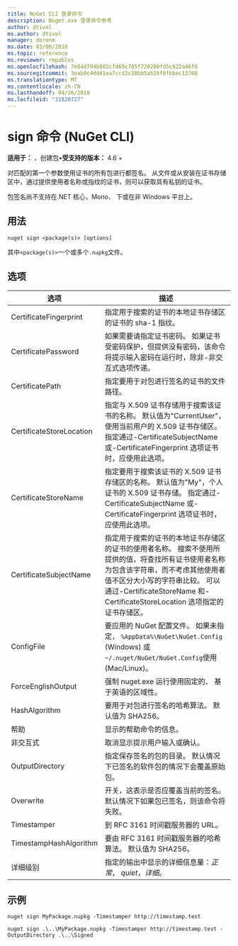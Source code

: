```yaml
---
title: NuGet CLI 登录命令
description: Nuget.exe 登录命令参考
author: dtivel
ms.author: dtivel
manager: doronm
ms.date: 03/06/2018
ms.topic: reference
ms.reviewer: rmpablos
ms.openlocfilehash: 7e84d794b802cfd69c785f720280fd5c022a46f6
ms.sourcegitcommit: 3eab9c4dd41ea7ccd2c28bb5ab16f6fbbec13708
ms.translationtype: MT
ms.contentlocale: zh-CN
ms.lasthandoff: 04/26/2018
ms.locfileid: "31820727"
---
```

# <a name="sign-command-nuget-cli"></a>sign 命令 (NuGet CLI)

**适用于：** ，创建包&bullet;**受支持的版本：** 4.6 +

对匹配的第一个参数使用证书的所有包进行都签名。 从文件或从安装在证书存储区中，通过提供使用者名称或指纹的证书，则可以获取具有私钥的证书。

包签名尚不支持在.NET 核心，Mono、 下或在非 Windows 平台上。

## <a name="usage"></a>用法

```cli
nuget sign <package(s)> [options]
```

其中`<package(s)>`一个或多个`.nupkg`文件。

## <a name="options"></a>选项

| 选项 | 描述 |
| --- | --- |
| CertificateFingerprint | 指定用于搜索的证书的本地证书存储区的证书的 sha-1 指纹。 |
| CertificatePassword | 如果需要请指定证书密码。 如果证书受密码保护，但提供没有密码，该命令将提示输入密码在运行时，除非-非交互式选项传递。 |
| CertificatePath | 指定要用于对包进行签名的证书的文件路径。 |
| CertificateStoreLocation | 指定与 X.509 证书存储用于搜索该证书的名称。 默认值为"CurrentUser"，使用当前用户的 X.509 证书存储区。 指定通过-CertificateSubjectName 或-CertificateFingerprint 选项证书时，应使用此选项。 |
| CertificateStoreName | 指定要用于搜索该证书的 X.509 证书存储区的名称。 默认值为"My"，个人证书的 X.509 证书存储。 指定通过-CertificateSubjectName 或-CertificateFingerprint 选项证书时，应使用此选项。 |
| CertificateSubjectName | 指定用于搜索的证书的本地证书存储区的证书的使用者名称。  搜索不使用所提供的值，将查找所有证书使用者名称为包含该字符串，而不考虑其他使用者值不区分大小写的字符串比较。  可以通过-CertificateStoreName 和-CertificateStoreLocation 选项指定的证书存储区。 |
| ConfigFile | 要应用的 NuGet 配置文件。 如果未指定， `%AppData%\NuGet\NuGet.Config` (Windows) 或`~/.nuget/NuGet/NuGet.Config`使用 (Mac/Linux)。|
| ForceEnglishOutput | 强制 nuget.exe 运行使用固定的、 基于英语的区域性。 |
| HashAlgorithm | 要用于对包进行签名的哈希算法。 默认值为 SHA256。 |
| 帮助 | 显示的帮助命令的信息。 |
| 非交互式 | 取消显示提示用户输入或确认。 |
| OutputDirectory | 指定保存签名的包的目录。 默认情况下已签名的软件包的情况下会覆盖原始包。 |
| Overwrite | 开关，这表示是否应覆盖当前的签名。 默认情况下如果包已签名，则该命令将失败。 |
| Timestamper | 到 RFC 3161 时间戳服务器的 URL。 |
| TimestampHashAlgorithm | 要由 RFC 3161 时间戳服务器的哈希算法。 默认值为 SHA256。 |
| 详细级别 | 指定的输出中显示的详细信息量：*正常*， *quiet*，*详细*。 |

## <a name="examples"></a>示例

```cli
nuget sign MyPackage.nupkg -Timestamper http://timestamp.test

nuget sign .\..\MyPackage.nupkg -Timestamper http://timestamp.test -OutputDirectory .\..\Signed
```